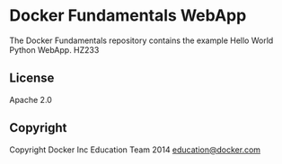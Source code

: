 Docker Fundamentals WebApp
==========================

The Docker Fundamentals repository contains the example Hello World Python WebApp. HZ233

## License

Apache 2.0

## Copyright

Copyright Docker Inc Education Team 2014 <education@docker.com>
